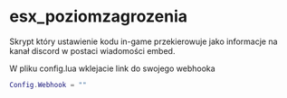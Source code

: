 # esx_poziomzagrozenia
Skrypt który ustawienie kodu in-game przekierowuje jako informacje na kanał discord w postaci wiadomości embed.


W pliku config.lua wklejacie link do swojego webhooka
```lua
Config.Webhook = ""
```
